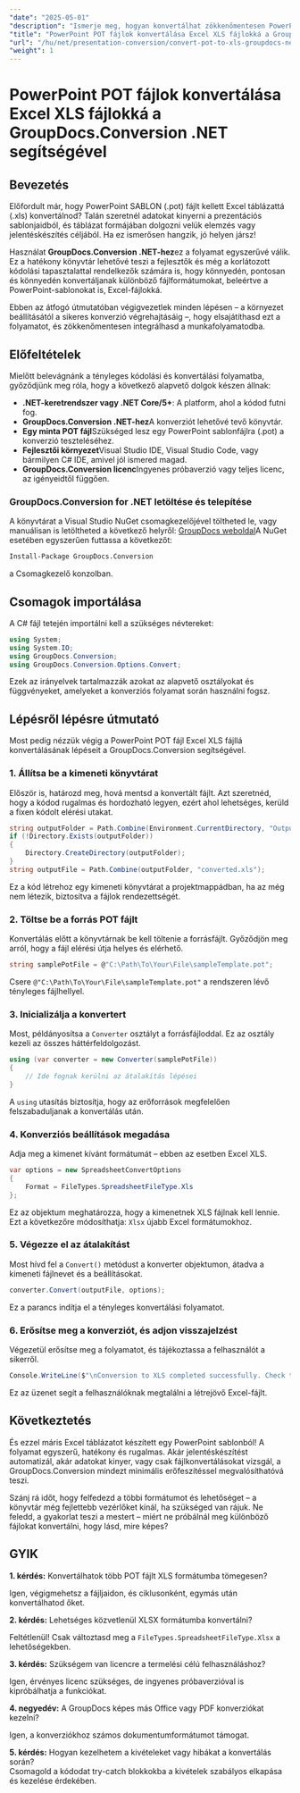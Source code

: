```yaml
---
"date": "2025-05-01"
"description": "Ismerje meg, hogyan konvertálhat zökkenőmentesen PowerPoint-sablonokat (.POT) Excel-táblázatokká (.XLS) a .NET hatékony GroupDocs.Conversion API-jával."
"title": "PowerPoint POT fájlok konvertálása Excel XLS fájlokká a GroupDocs.Conversion .NET használatával"
"url": "/hu/net/presentation-conversion/convert-pot-to-xls-groupdocs-net/"
"weight": 1
---
```


# PowerPoint POT fájlok konvertálása Excel XLS fájlokká a GroupDocs.Conversion .NET segítségével

## Bevezetés

Előfordult már, hogy PowerPoint SABLON (.pot) fájlt kellett Excel táblázattá (.xls) konvertálnod? Talán szeretnél adatokat kinyerni a prezentációs sablonjaidból, és táblázat formájában dolgozni velük elemzés vagy jelentéskészítés céljából. Ha ez ismerősen hangzik, jó helyen jársz! 

Használat **GroupDocs.Conversion .NET-hez**ez a folyamat egyszerűvé válik. Ez a hatékony könyvtár lehetővé teszi a fejlesztők és még a korlátozott kódolási tapasztalattal rendelkezők számára is, hogy könnyedén, pontosan és könnyedén konvertáljanak különböző fájlformátumokat, beleértve a PowerPoint-sablonokat is, Excel-fájlokká.

Ebben az átfogó útmutatóban végigvezetlek minden lépésen – a környezet beállításától a sikeres konverzió végrehajtásáig –, hogy elsajátíthasd ezt a folyamatot, és zökkenőmentesen integrálhasd a munkafolyamatodba.

## Előfeltételek

Mielőtt belevágnánk a tényleges kódolási és konvertálási folyamatba, győződjünk meg róla, hogy a következő alapvető dolgok készen állnak:

- **.NET-keretrendszer vagy .NET Core/5+**: A platform, ahol a kódod futni fog.
- **GroupDocs.Conversion .NET-hez**A konverziót lehetővé tevő könyvtár.
- **Egy minta POT fájl**Szükséged lesz egy PowerPoint sablonfájlra (.pot) a konverzió teszteléséhez.
- **Fejlesztői környezet**Visual Studio IDE, Visual Studio Code, vagy bármilyen C# IDE, amivel jól ismered magad.
- **GroupDocs.Conversion licenc**Ingyenes próbaverzió vagy teljes licenc, az igényeidtől függően.

### GroupDocs.Conversion for .NET letöltése és telepítése

A könyvtárat a Visual Studio NuGet csomagkezelőjével töltheted le, vagy manuálisan is letöltheted a következő helyről: [GroupDocs weboldal](https://releases.groupdocs.com/conversion/net/)A NuGet esetében egyszerűen futtassa a következőt:

```bash
Install-Package GroupDocs.Conversion
```

a Csomagkezelő konzolban.

## Csomagok importálása

A C# fájl tetején importálni kell a szükséges névtereket:

```csharp
using System;
using System.IO;
using GroupDocs.Conversion;
using GroupDocs.Conversion.Options.Convert;
```

Ezek az irányelvek tartalmazzák azokat az alapvető osztályokat és függvényeket, amelyeket a konverziós folyamat során használni fogsz.

## Lépésről lépésre útmutató

Most pedig nézzük végig a PowerPoint POT fájl Excel XLS fájllá konvertálásának lépéseit a GroupDocs.Conversion segítségével.

### 1. Állítsa be a kimeneti könyvtárat

Először is, határozd meg, hová mentsd a konvertált fájlt. Azt szeretnéd, hogy a kódod rugalmas és hordozható legyen, ezért ahol lehetséges, kerüld a fixen kódolt elérési utakat.

```csharp
string outputFolder = Path.Combine(Environment.CurrentDirectory, "Output");
if (!Directory.Exists(outputFolder))
{
    Directory.CreateDirectory(outputFolder);
}
string outputFile = Path.Combine(outputFolder, "converted.xls");
```

Ez a kód létrehoz egy kimeneti könyvtárat a projektmappádban, ha az még nem létezik, biztosítva a fájlok rendezettségét.

### 2. Töltse be a forrás POT fájlt

Konvertálás előtt a könyvtárnak be kell töltenie a forrásfájlt. Győződjön meg arról, hogy a fájl elérési útja helyes és elérhető.

```csharp
string samplePotFile = @"C:\Path\To\Your\File\sampleTemplate.pot";
```

Csere `@"C:\Path\To\Your\File\sampleTemplate.pot"` a rendszeren lévő tényleges fájlhellyel.

### 3. Inicializálja a konvertert

Most, példányosítsa a `Converter` osztályt a forrásfájloddal. Ez az osztály kezeli az összes háttérfeldolgozást.

```csharp
using (var converter = new Converter(samplePotFile))
{
    // Ide fognak kerülni az átalakítás lépései
}
```

A `using` utasítás biztosítja, hogy az erőforrások megfelelően felszabaduljanak a konvertálás után.

### 4. Konverziós beállítások megadása

Adja meg a kimenet kívánt formátumát – ebben az esetben Excel XLS.

```csharp
var options = new SpreadsheetConvertOptions
{
    Format = FileTypes.SpreadsheetFileType.Xls
};
```

Ez az objektum meghatározza, hogy a kimenetnek XLS fájlnak kell lennie. Ezt a következőre módosíthatja: `Xlsx` újabb Excel formátumokhoz.

### 5. Végezze el az átalakítást

Most hívd fel a `Convert()` metódust a konverter objektumon, átadva a kimeneti fájlnevet és a beállításokat.

```csharp
converter.Convert(outputFile, options);
```

Ez a parancs indítja el a tényleges konvertálási folyamatot.

### 6. Erősítse meg a konverziót, és adjon visszajelzést

Végezetül erősítse meg a folyamatot, és tájékoztassa a felhasználót a sikerről.

```csharp
Console.WriteLine($"\nConversion to XLS completed successfully. Check the output in {outputFolder}");
```

Ez az üzenet segít a felhasználóknak megtalálni a létrejövő Excel-fájlt.

## Következtetés

És ezzel máris Excel táblázatot készített egy PowerPoint sablonból! A folyamat egyszerű, hatékony és rugalmas. Akár jelentéskészítést automatizál, akár adatokat kinyer, vagy csak fájlkonvertálásokat vizsgál, a GroupDocs.Conversion mindezt minimális erőfeszítéssel megvalósíthatóvá teszi.

Szánj rá időt, hogy felfedezd a többi formátumot és lehetőséget – a könyvtár még fejlettebb vezérlőket kínál, ha szükséged van rájuk. Ne feledd, a gyakorlat teszi a mestert – miért ne próbálnál meg különböző fájlokat konvertálni, hogy lásd, mire képes?

## GYIK

**1. kérdés:** Konvertálhatok több POT fájlt XLS formátumba tömegesen?  

Igen, végigmehetsz a fájljaidon, és ciklusonként, egymás után konvertálhatod őket.

**2. kérdés:** Lehetséges közvetlenül XLSX formátumba konvertálni?  

Feltétlenül! Csak változtasd meg a `FileTypes.SpreadsheetFileType.Xlsx` a lehetőségekben.

**3. kérdés:** Szükségem van licencre a termelési célú felhasználáshoz?  

Igen, érvényes licenc szükséges, de ingyenes próbaverzióval is kipróbálhatja a funkciókat.

**4. negyedév:** A GroupDocs képes más Office vagy PDF konverziókat kezelni?  

Igen, a konverziókhoz számos dokumentumformátumot támogat.

**5. kérdés:** Hogyan kezelhetem a kivételeket vagy hibákat a konvertálás során?  
Csomagold a kódodat try-catch blokkokba a kivételek szabályos elkapása és kezelése érdekében.